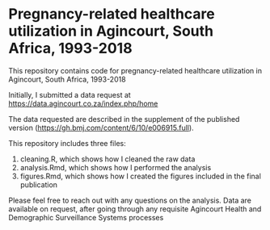 # Pregnancy-related healthcare utilization in Agincourt, South Africa, 1993-2018

This repository contains code for pregnancy-related healthcare utilization in Agincourt, South Africa, 1993-2018

Initially, I submitted a data request at https://data.agincourt.co.za/index.php/home

The data requested are described in the supplement of the published version (https://gh.bmj.com/content/6/10/e006915.full).

This repository includes three files:
1) cleaning.R, which shows how I cleaned the raw data
2) analysis.Rmd, which shows how I performed the analysis
3) figures.Rmd, which shows how I created the figures included in the final publication

Please feel free to reach out with any questions on the analysis. Data are available on request, after going through any requisite Agincourt Health and Demographic Surveillance Systems processes
